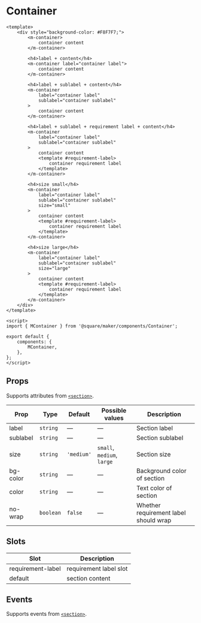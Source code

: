 # Container

```vue
<template>
	<div style="background-color: #F8F7F7;">
		<m-container>
			container content
		</m-container>

		<h4>label + content</h4>
		<m-container label="container label">
			container content
		</m-container>

		<h4>label + sublabel + content</h4>
		<m-container
			label="container label"
			sublabel="container sublabel"
		>
			container content
		</m-container>

		<h4>label + sublabel + requirement label + content</h4>
		<m-container
			label="container label"
			sublabel="container sublabel"
		>
			container content
			<template #requirement-label>
				container requirement label
			</template>
		</m-container>

		<h4>size small</h4>
		<m-container
			label="container label"
			sublabel="container sublabel"
			size="small"
		>
			container content
			<template #requirement-label>
				container requirement label
			</template>
		</m-container>

		<h4>size large</h4>
		<m-container
			label="container label"
			sublabel="container sublabel"
			size="large"
		>
			container content
			<template #requirement-label>
				container requirement label
			</template>
		</m-container>
	</div>
</template>

<script>
import { MContainer } from '@square/maker/components/Container';

export default {
	components: {
		MContainer,
	},
};
</script>
```

<!-- api-tables:start -->
## Props

Supports attributes from [`<section>`](https://developer.mozilla.org/en-US/docs/Web/HTML/Element/section).

| Prop     | Type      | Default    | Possible values            | Description                           |
| -------- | --------- | ---------- | -------------------------- | ------------------------------------- |
| label    | `string`  | —          | —                          | Section label                         |
| sublabel | `string`  | —          | —                          | Section sublabel                      |
| size     | `string`  | `'medium'` | `small`, `medium`, `large` | Section size                          |
| bg-color | `string`  | —          | —                          | Background color of section           |
| color    | `string`  | —          | —                          | Text color of section                 |
| no-wrap  | `boolean` | `false`    | —                          | Whether requirement label should wrap |


## Slots

| Slot              | Description            |
| ----------------- | ---------------------- |
| requirement-label | requirement label slot |
| default           | section content        |


## Events

Supports events from [`<section>`](https://developer.mozilla.org/en-US/docs/Web/HTML/Element/section).
<!-- api-tables:end -->
